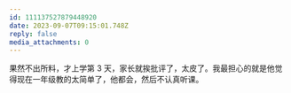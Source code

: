 ```yaml
---
id: 111137527879448920
date: 2023-09-07T09:15:01.748Z
reply: false
media_attachments: 0
---
```


果然不出所料，才上学第 3 天，家长就挨批评了，太皮了。我最担心的就是他觉得现在一年级教的太简单了，他都会，然后不认真听课。

